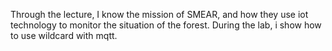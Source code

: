 Through the lecture, I know the mission of SMEAR, and how they use iot technology to monitor the situation of the forest.
During the lab, i show how to use wildcard with mqtt. 
